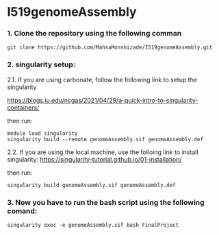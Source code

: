 # I519genomeAssembly

### 1. Clone the repository using the following comman
```
git clone https://github.com/MahsaMonshizade/I519genomeAssembly.git
```
### 2. singularity setup: 

2.1. If you are using carbonate, follow the following link to setup the singularity

https://blogs.iu.edu/ncgas/2021/04/29/a-quick-intro-to-singularity-containers/

then run:
```
module load singularity
singularity build --remote genomeAssembly.sif genomeAssembly.def
```
2.2. If you are using the local machine, use the folloing link to install singularity:
https://singularity-tutorial.github.io/01-installation/

then run:
```
singularity build genomeAssembly.sif genomeAssembly.def
```

### 3. Now you have to run the bash script using the following comand:

```
singularity exec -e genomeAssembly.sif bash FinalProject
```



